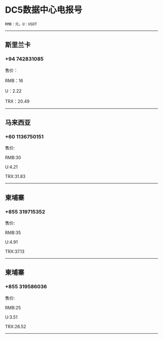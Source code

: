 # DC5数据中心电报号
    RMB：元，U：USDT

----------------------

## 斯里兰卡

### +94 742831085

售价：

RMB：16

U：2.22

TRX：20.49

----------------------

## 马来西亚

### +60 1136750151

售价:

RMB:30

U:4.21

TRX:31.83

----------------------

## 柬埔寨

### +855 319715352

售价:

RMB:35

U:4.91

TRX:37.13

----------------------

## 柬埔寨

### +855 319586036

售价:

RMB:25

U:3.51

TRX:26.52

----------------------
